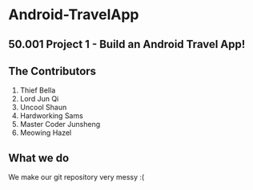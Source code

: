 # Android-TravelApp
50.001 Project 1 - Build an Android Travel App!
----

## The Contributors 
1. Thief Bella 
2. Lord Jun Qi 
3. Uncool Shaun 
4. Hardworking Sams 
5. Master Coder Junsheng 
6. Meowing Hazel 

## What we do 
We make our git repository very messy :( 

